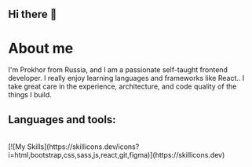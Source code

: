 <h2> Hi there 👋 </h2>

<h1> About me </h1>
<p>I'm Prokhor from Russia, and I am a passionate self-taught frontend developer. I really enjoy learning languages and frameworks like React.. I take great care in the experience, architecture, and code quality of the things I build.</p>

<h2>Languages and tools:</h2><br/>
[![My Skills](https://skillicons.dev/icons?i=html,bootstrap,css,sass,js,react,git,figma)](https://skillicons.dev)

<!--
**Pantheleymon/Pantheleymon** is a ✨ _special_ ✨ repository because its `README.md` (this file) appears on your GitHub profile.

Here are some ideas to get you started:

- 🔭 I’m currently working on ...
- 🌱 I’m currently learning ...
- 👯 I’m looking to collaborate on ...
- 🤔 I’m looking for help with ...
- 💬 Ask me about ...
- 📫 How to reach me: ...
- 😄 Pronouns: ...
- ⚡ Fun fact: ...
-->
